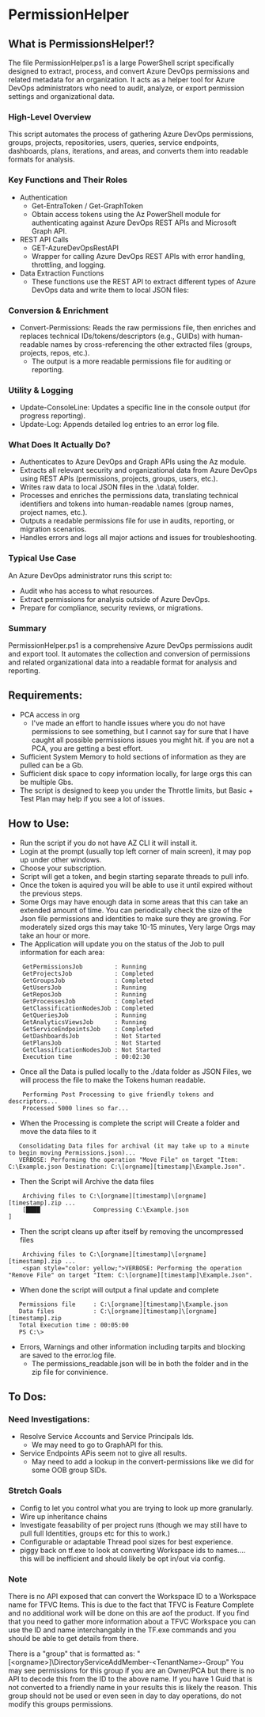 # PermissionHelper

## What is PermissionsHelper!?
  The file PermissionHelper.ps1 is a large PowerShell script specifically designed to extract, process, and convert Azure DevOps permissions and related metadata for an organization. It acts as a helper tool for Azure DevOps administrators who need to audit, analyze, or export permission settings and organizational data.
  
  ### High-Level Overview
  This script automates the process of gathering Azure DevOps permissions, groups, projects, repositories, users, queries, service endpoints, dashboards, plans, iterations, and areas, and converts them into readable formats for analysis.
  
  ### Key Functions and Their Roles
   - Authentication
     - Get-EntraToken / Get-GraphToken
     - Obtain access tokens using the Az PowerShell module for authenticating against Azure DevOps REST APIs and Microsoft Graph API.
   - REST API Calls
     - GET-AzureDevOpsRestAPI
     - Wrapper for calling Azure DevOps REST APIs with error handling, throttling, and logging.
   - Data Extraction Functions
     - These functions use the REST API to extract different types of Azure DevOps data and write them to local JSON files:
  
  ### Conversion & Enrichment
  - Convert-Permissions: Reads the raw permissions file, then enriches and replaces technical IDs/tokens/descriptors (e.g., GUIDs) with human-readable names by cross-referencing the other extracted files (groups, projects, repos, etc.).
    - The output is a more readable permissions file for auditing or reporting.
  
  ### Utility & Logging
  - Update-ConsoleLine: Updates a specific line in the console output (for progress reporting).
  - Update-Log: Appends detailed log entries to an error log file.
  
  ### What Does It Actually Do?
  - Authenticates to Azure DevOps and Graph APIs using the Az module.
  - Extracts all relevant security and organizational data from Azure DevOps using REST APIs (permissions, projects, groups, users, etc.).
  - Writes raw data to local JSON files in the .\data\ folder.
  - Processes and enriches the permissions data, translating technical identifiers and tokens into human-readable names (group names, project names, etc.).
  - Outputs a readable permissions file for use in audits, reporting, or migration scenarios.
  - Handles errors and logs all major actions and issues for troubleshooting.
  ### Typical Use Case
  An Azure DevOps administrator runs this script to:
  - Audit who has access to what resources.
  - Extract permissions for analysis outside of Azure DevOps.
  - Prepare for compliance, security reviews, or migrations.
  ### Summary
  PermissionHelper.ps1 is a comprehensive Azure DevOps permissions audit and export tool. It automates the collection and conversion of permissions and related organizational data into a readable format for analysis and reporting.

## Requirements:
- PCA access in org 
  - I've made an effort to handle issues where you do not have permissions to see something, but I cannot say for sure that I have caught all possible permissions issues you might hit. if you are not a PCA, you are getting a best effort.
- Sufficient System Memory to hold sections of information as they are pulled can be a Gb.
- Sufficient disk space to copy information locally, for large orgs this can be multiple Gbs.
- The script is designed to keep you under the Throttle limits, but Basic + Test Plan may help if you see a lot of issues.

## How to Use:
- Run the script if you do not have AZ CLI it will install it.
- Login at the prompt (usually top left corner of main screen), it may pop up under other windows.
- Choose your subscription.
- Script will get a token, and begin starting separate threads to pull info.
- Once the token is aquired you will be able to use it until expired without the previous steps.
- Some Orgs may have enough data in some areas that this can take an extended amount of time.  You can periodically check the size of the Json file permissions and identities to make sure they are growing.  For moderately sized orgs this may take 10-15 minutes, Very large Orgs may take an hour or more.
- The Application will update you on the status of the Job to pull information for each area: 

```  
    GetPermissionsJob         : Running
    GetProjectsJob            : Completed
    GetGroupsJob              : Completed
    GetUsersJob               : Running
    GetReposJob               : Running
    GetProcessesJob           : Completed
    GetClassificationNodesJob : Completed
    GetQueriesJob             : Running
    GetAnalyticsViewsJob      : Running
    GetServiceEndpointsJob    : Completed
    GetDashboardsJob          : Not Started
    GetPlansJob               : Not Started
    GetClassificationNodesJob : Not Started
    Execution time            : 00:02:30
```

- Once all the Data is pulled locally to the ./data folder as JSON Files, we will process the file to make the Tokens human readable.

```
    Performing Post Processing to give friendly tokens and descriptors...
    Processed 5000 lines so far...
```

- When the Processing is complete the script will Create a folder and move the data files to it

```
   Consolidating Data files for archival (it may take up to a minute to begin moving Permissions.json)... 
   VERBOSE: Performing the operation "Move File" on target "Item: C:\Example.json Destination: C:\[orgname][timestamp]\Example.Json".
```

- Then the Script will Archive the data files 

```
    Archiving files to C:\[orgname][timestamp]\[orgname][timestamp].zip ... 
    [████               Compressing C:\Example.json                                ]
```
- Then the script cleans up after itself by removing the uncompressed files

```
    Archiving files to C:\[orgname][timestamp]\[orgname][timestamp].zip ... 
    <span style="color: yellow;">VERBOSE: Performing the operation "Remove File" on target "Item: C:\[orgname][timestamp]\Example.Json".
```

- When done the script will output a final update and complete

```
   Permissions file     : C:\[orgname][timestamp]\Example.json
   Data files           : C:\[orgname][timestamp]\[orgname][timestamp].zip
   Total Execution time : 00:05:00
   PS C:\>
```

- Errors, Warnings and other information including tarpits and blocking are saved to the error.log file.
  - The permissions_readable.json will be in both the folder and in the zip file for convinience.


## To Dos:

### Need Investigations:
- Resolve Service Accounts and Service Principals Ids.
  - We may need to go to GraphAPI for this.
- Service Endpoints APis seem not to give all results.
  - May need to add a lookup in the convert-permissions like we did for some OOB group SIDs.

### Stretch Goals
- Config to let you control what you are trying to look up more granularly.
- Wire up inheritance chains
- Investigate feasability of per project runs (though we may still have to pull full Identities, groups etc for this to work.)
- Configurable or adaptable Thread pool sizes for best experience.
- piggy back on tf.exe to look at converting Workspace ids to names.... this will be inefficient and should likely be opt in/out via config.

### Note
There is no API exposed that can convert the Workspace ID to a Workspace name for TFVC Items.  This is due to the fact that TFVC is Feature Complete and no additional work will be done on this are aof the product.  If you find that you need to gather more information about a TFVC Workspace you can use the ID and name interchangably in the TF.exe commands and you should be able to get details from there.

There is a "group" that is formatted as: "[\<orgname\>]\DirectoryServiceAddMember-\<TenantName\>-Group" You may see permissions for this group if you are an Owner/PCA but there is no API to decode this from the ID to the above name.  If you have 1 Guid that is not converted to a friendly name in your results this is likely the reason.  This group should not be used or even seen in day to day operations, do not modify this groups permissions.
